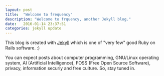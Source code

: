 ```yaml
---
layout: post
title:  "Welcome to frequency"
description: "Welcome to frquency, another Jekyll blog."
date:   2016-01-14 23:37:51
categories: jekyll update
---
```

This blog is created with [Jekyll][jekyll] which is one of "very few" good Ruby on Rails software. :)

You can expect posts about computer programming, GNU/Linux operating system, AI (Artificial Intelligence), FOSS (Free Open Source Software), privacy, information securiy and free culture. So, stay tuned in.

[jekyll]:      http://jekyllrb.com
